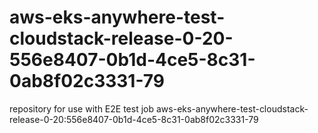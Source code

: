 # aws-eks-anywhere-test-cloudstack-release-0-20-556e8407-0b1d-4ce5-8c31-0ab8f02c3331-79
repository for use with E2E test job aws-eks-anywhere-test-cloudstack-release-0-20:556e8407-0b1d-4ce5-8c31-0ab8f02c3331-79
